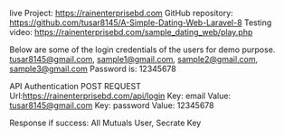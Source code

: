 live Project: https://rainenterprisebd.com
GitHub repository: https://github.com/tusar8145/A-Simple-Dating-Web-Laravel-8
Testing video: https://rainenterprisebd.com/sample_dating_web/play.php

Below are some of the login credentials of the users for demo purpose.
tusar8145@gmail.com, sample1@gmail.com, sample2@gmail.com, sample3@gmail.com 
Password is: 12345678

API Authentication POST REQUEST
Url:https://rainenterprisebd.com/api/login
Key: email  Value: tusar8145@gmail.com
Key: password  Value: 12345678

Response if success: All Mutuals User, Secrate Key



